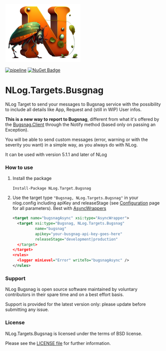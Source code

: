 ![logo](/misc/logo/logo-home.png)

[![pipeline](https://github.com/lucaritossa/NLog.Targets.Bugsnag.Test.Pipeline/actions/workflows/pipeline.yml/badge.svg?branch=main)](https://github.com/lucaritossa/NLog.Targets.Bugsnag.Test.Pipeline/actions/workflows/pipeline.yml)
[![NuGet Badge](https://buildstats.info/nuget/NLog.Targets.Bugsnag?includePreReleases=true)](https://www.nuget.org/packages/NLog.Targets.Bugsnag)

NLog.Targets.Busgnag
=======================

NLog Target to send your messages to Bugsnag service with the possibility to include all details like App, Request and (still in WIP) User infos.

**This is a new way to report to Bugsnag**, different from what it's offered by the [Bugsnag.Client](https://docs.bugsnag.com/platforms/dotnet/other/#basic-configuration) through the Notify method (based only on passing an Exception).

You will be able to send custom messages (error, warning or with the severity you want) in a simple way, as you always do with NLog.

It can be used with version 5.1.1 and later of NLog

### How to use

1) Install the package

    `Install-Package NLog.Target.Bugsnag`

2) Use the target type `"Bugsnag, NLog.Targets.Bugsnag"` in your nlog.config including apiKey and releaseStage (see [Configuration](/docs/configuration.md) page for all parameters). Best with [AsyncWrappers](https://github.com/NLog/NLog/wiki/AsyncWrapper-target)

    ```xml
    <target name="bugsnagAsync" xsi:type="AsyncWrapper">
      <target xsi:type="Bugsnag, NLog.Targets.Bugsnag"
              name="bugsnag" 
              apikey="your-busgnag-api-key-goes-here"
              releaseStage="development|production"
      </target>
    </target>
    <rules>
      <logger minLevel="Error" writeTo="bugsnagAsync" />
    </rules>
    ```
     
### Support

NLog Bugsnag is open source software maintained by voluntary contributors in their spare time and on a best effort basis.

Support is provided for the latest version only: please update before submitting any issue.


### License

NLog.Targets.Bugsnag is licensed under the terms of BSD license.

Please see the [LICENSE file](./LICENSE.md) for further information.
